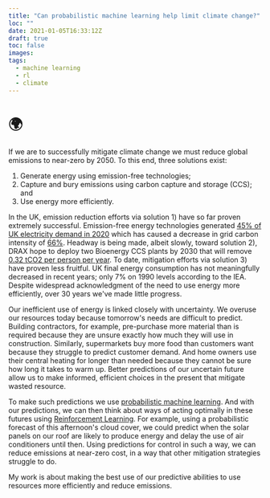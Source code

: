 ```yaml
---
title: "Can probabilistic machine learning help limit climate change?"
loc: ""
date: 2021-01-05T16:33:12Z
draft: true
toc: false
images:
tags:
  - machine learning
  - rl
  - climate
---
```

# :earth_africa:
If we are to successfully mitigate climate change we must reduce global emissions to near-zero by 2050. To this end, three solutions exist:
1. Generate energy using emission-free technologies;
2. Capture and bury emissions using carbon capture and storage (CCS); and
3. Use energy more efficiently.

In the UK, emission reduction efforts via solution 1) have so far proven extremely successful. Emission-free energy technologies generated [45% of UK electricity demand in 2020](https://www.gov.uk/government/statistics/energy-trends-section-6-renewables) which has caused a decrease in grid carbon intensity of [66%](https://www.iea.org/countries/united-kingdom). Headway is being made, albeit slowly, toward solution 2), DRAX hope to deploy two Bioenergy CCS plants by 2030 that will remove [0.32 tCO2 per person per year](https://www.theccc.org.uk/publication/sixth-carbon-budget/). To date, mitigation efforts via solution 3) have proven less fruitful. UK final energy consumption has not meaningfully decreased in recent years; only 7% on 1990 levels according to the IEA. Despite widespread acknowledgment of the need to use energy more efficiently, over 30 years we've made little progress.

Our inefficient use of energy is linked closely with uncertainty. We overuse our resources today because tomorrow's needs are difficult to predict. Building contractors, for example, pre-purchase more material than is required because they are unsure exactly how much they will use in construction. Similarly, supermarkets buy more food than customers want because they struggle to predict customer demand. And home owners use their central heating for longer than needed because they cannot be sure how long it takes to warm up. Better predictions of our uncertain future allow us to make informed, efficient choices in the present that mitigate wasted resource.   

To make such predictions we use [probabilistic machine learning](https://www.nature.com/articles/nature14541). And with our predictions, we can then think about ways of acting optimally in these futures using [Reinforcement Learning](https://web.stanford.edu/class/psych209/Readings/SuttonBartoIPRLBook2ndEd.pdf). For example, using a probabilistic forecast of this afternoon's cloud cover, we could predict when the solar panels on our roof are likely to produce energy and delay the use of air conditioners until then. Using predictions for control in such a way, we can reduce emissions at near-zero cost,  in a way that other mitigation strategies struggle to do.

My work is about making the best use of our predictive abilities to use resources more efficiently and reduce emissions.
